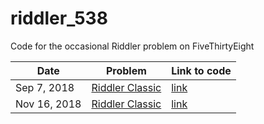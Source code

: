 # riddler_538
Code for the occasional Riddler problem on FiveThirtyEight

Date | Problem | Link to code
--- | --- | ---
Sep 7, 2018 | [Riddler Classic](https://fivethirtyeight.com/features/id-like-to-use-my-riddler-lifeline) | [link](https://github.com/jtanwk/riddler_538/blob/master/code/riddler-2018-09-07.py)
Nov 16, 2018 | [Riddler Classic](https://fivethirtyeight.com/features/the-riddler-just-had-to-go-and-reinvent-beer-pong/) | [link](https://github.com/jtanwk/riddler_538/tree/master/code/2018-11-16)
